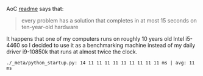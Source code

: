 AoC [readme](https://adventofcode.com/2024/about) says that:
> every problem has a solution that completes in at most 15 seconds on ten-year-old hardware

It happens that one of my computers runs on roughly 10 years old Intel i5-4460 so I decided to use it as a benchmarking machine instead of my daily driver i9-10850k that runs at almost twice the clock.

```
./_meta/python_startup.py: 14 11 11 11 11 11 11 11 11 11 ms | avg: 11 ms
```
